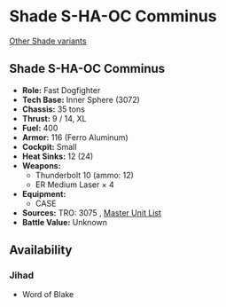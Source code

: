 # Shade S-HA-OC Comminus 

[Other Shade variants](../shade.md) 

## Shade S-HA-OC Comminus 

- **Role:** Fast Dogfighter 
- **Tech Base:** Inner Sphere (3072) 
- **Chassis:** 35 tons 
- **Thrust:** 9 / 14, XL 
- **Fuel:** 400 
- **Armor:** 116 (Ferro Aluminum) 
- **Cockpit:** Small 
- **Heat Sinks:** 12 (24) 
- **Weapons:** 
  - Thunderbolt 10 (ammo: 12) 
  - ER Medium Laser × 4 
- **Equipment:** 
  - CASE 
- **Sources:** TRO: 3075 , [Master Unit List](http://masterunitlist.info/Unit/Details/5032) 
- **Battle Value:** Unknown 

## Availability 

### Jihad 

- Word of Blake 

